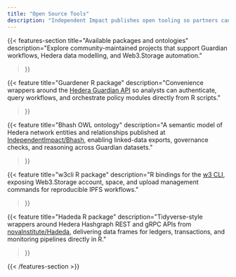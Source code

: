 ```yaml
---
title: "Open Source Tools"
description: "Independent Impact publishes open tooling so partners can build and integrate faster."
---
```


{{< features-section
    title="Available packages and ontologies"
    description="Explore community-maintained projects that support Guardian workflows, Hedera data modelling, and Web3.Storage automation."
>}}

{{< feature
    title="Guardener R package"
    description="Convenience wrappers around the [Hedera Guardian API](https://github.com/IndependentImpact/Guardener) so analysts can authenticate, query workflows, and orchestrate policy modules directly from R scripts."
>}}

{{< feature
    title="Bhash OWL ontology"
    description="A semantic model of Hedera network entities and relationships published at [IndependentImpact/Bhash](https://github.com/IndependentImpact/Bhash), enabling linked-data exports, governance checks, and reasoning across Guardian datasets."
>}}

{{< feature
    title="w3cli R package"
    description="R bindings for the [w3 CLI](https://github.com/IndependentImpact/w3cli), exposing Web3.Storage account, space, and upload management commands for reproducible IPFS workflows."
>}}

{{< feature
    title="Hadeda R package"
    description="Tidyverse-style wrappers around Hedera Hashgraph REST and gRPC APIs from [novaInstitute/Hadeda](https://github.com/novaInstitute/Hadeda), delivering data frames for ledgers, transactions, and monitoring pipelines directly in R."
>}}

{{< /features-section >}}
